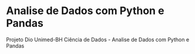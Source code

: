 # Analise de Dados com Python e Pandas
 Projeto Dio Unimed-BH Ciência de Dados - Analise de Dados com Python e Pandas
